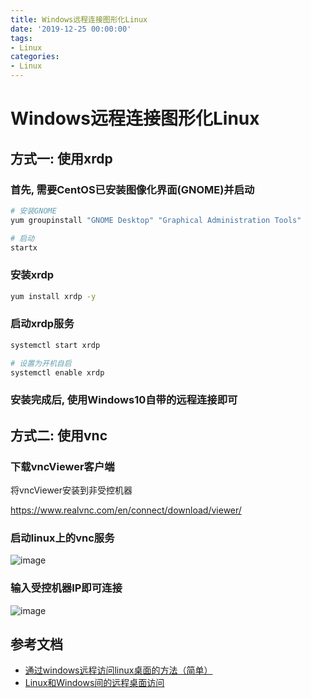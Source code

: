 ```yaml
---
title: Windows远程连接图形化Linux
date: '2019-12-25 00:00:00'
tags:
- Linux
categories:
- Linux
---
```

# Windows远程连接图形化Linux

## 方式一: 使用xrdp

### 首先, 需要CentOS已安装图像化界面(GNOME)并启动
```bash
# 安装GNOME
yum groupinstall "GNOME Desktop" "Graphical Administration Tools"

# 启动
startx
```

### 安装xrdp

```bash
yum install xrdp -y
```

### 启动xrdp服务
```bash
systemctl start xrdp

# 设置为开机自启
systemctl enable xrdp
```

### 安装完成后, 使用Windows10自带的远程连接即可


## 方式二: 使用vnc

### 下载vncViewer客户端

将vncViewer安装到非受控机器

https://www.realvnc.com/en/connect/download/viewer/

### 启动linux上的vnc服务

![image](https://gitee.com/swang-harbin/pic-bed/raw/master/images/2021/20210609143009.png)

### 输入受控机器IP即可连接

![image](https://gitee.com/swang-harbin/pic-bed/raw/master/images/2021/20210619224104.png)

## 参考文档

- [通过windows远程访问linux桌面的方法（简单）](https://www.cnblogs.com/lizhangshu/p/9709531.html)
- [Linux和Windows间的远程桌面访问](https://blog.csdn.net/u011054333/article/details/79905102)

